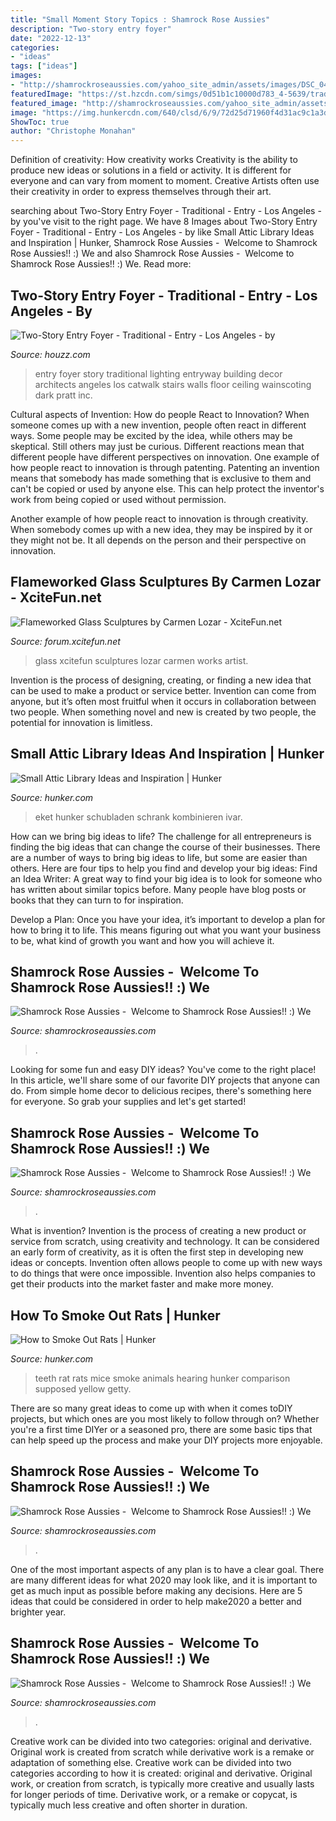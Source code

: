 ```yaml
---
title: "Small Moment Story Topics : Shamrock Rose Aussies"
description: "Two-story entry foyer"
date: "2022-12-13"
categories:
- "ideas"
tags: ["ideas"]
images:
- "http://shamrockroseaussies.com/yahoo_site_admin/assets/images/DSC_0420.285160239_std.JPG"
featuredImage: "https://st.hzcdn.com/simgs/0d51b1c10000d783_4-5639/traditional-entry.jpg"
featured_image: "http://shamrockroseaussies.com/yahoo_site_admin/assets/images/DSC_0420.285160239_std.JPG"
image: "https://img.hunkercdn.com/640/clsd/6/9/72d25d71960f4d31ac9c1a3d57aecb27.jpg"
ShowToc: true
author: "Christophe Monahan"
---
```



Definition of creativity: How creativity works
Creativity is the ability to produce new ideas or solutions in a field or activity. It is different for everyone and can vary from moment to moment. Creative Artists often use their creativity in order to express themselves through their art.

	

		
searching about Two-Story Entry Foyer - Traditional - Entry - Los Angeles - by you've visit to the right page. We have 8 Images about Two-Story Entry Foyer - Traditional - Entry - Los Angeles - by like Small Attic Library Ideas and Inspiration | Hunker, Shamrock Rose Aussies - ﻿﻿﻿ Welcome to Shamrock Rose Aussies!! :) We and also Shamrock Rose Aussies - ﻿﻿﻿ Welcome to Shamrock Rose Aussies!! :) We. Read more:
		
    
## Two-Story Entry Foyer - Traditional - Entry - Los Angeles - By

<img loading=lazy src="https://st.hzcdn.com/simgs/0d51b1c10000d783_4-5639/traditional-entry.jpg" onerror="this.onerror=null;this.src='https://tse1.mm.bing.net/th?id=OIP.b_6H2nD6bHFtM3MZzhn9HgAAAA&amp;pid=15.1';" alt="Two-Story Entry Foyer - Traditional - Entry - Los Angeles - by">

_Source: houzz.com_

>entry foyer story traditional lighting entryway building decor architects angeles los catwalk stairs walls floor ceiling wainscoting dark pratt inc. 

	

Cultural aspects of Invention: How do people React to Innovation?
When someone comes up with a new invention, people often react in different ways. Some people may be excited by the idea, while others may be skeptical. Still others may just be curious. Different reactions mean that different people have different perspectives on innovation. 
One example of how people react to innovation is through patenting. Patenting an invention means that somebody has made something that is exclusive to them and can't be copied or used by anyone else. This can help protect the inventor's work from being copied or used without permission. 

Another example of how people react to innovation is through creativity. When somebody comes up with a new idea, they may be inspired by it or they might not be. It all depends on the person and their perspective on innovation.

    
## Flameworked Glass Sculptures By Carmen Lozar - XciteFun.net

<img loading=lazy src="https://img.xcitefun.net/users/2015/01/377282,xcitefun-carmen-lozar-art-6.jpg" onerror="this.onerror=null;this.src='https://tse4.mm.bing.net/th?id=OIP.2vZ5DNgNVR4a-DKKRncutAHaKI&amp;pid=15.1';" alt="Flameworked Glass Sculptures by Carmen Lozar - XciteFun.net">

_Source: forum.xcitefun.net_

>glass xcitefun sculptures lozar carmen works artist. 

	

Invention is the process of designing, creating, or finding a new idea that can be used to make a product or service better. Invention can come from anyone, but it’s often most fruitful when it occurs in collaboration between two people. When something novel and new is created by two people, the potential for innovation is limitless.

    
## Small Attic Library Ideas And Inspiration | Hunker

<img loading=lazy src="https://img.hunkercdn.com/640/clsd/6/9/72d25d71960f4d31ac9c1a3d57aecb27.jpg" onerror="this.onerror=null;this.src='https://tse2.mm.bing.net/th?id=OIP.ftmK0IW6KKKD_9GktktQ8wHaJ3&amp;pid=15.1';" alt="Small Attic Library Ideas and Inspiration | Hunker">

_Source: hunker.com_

>eket hunker schubladen schrank kombinieren ivar. 

	

How can we bring big ideas to life?
The challenge for all entrepreneurs is finding the big ideas that can change the course of their businesses. There are a number of ways to bring big ideas to life, but some are easier than others. Here are four tips to help you find and develop your big ideas:
Find an Idea Writer: A great way to find your big idea is to look for someone who has written about similar topics before. Many people have blog posts or books that they can turn to for inspiration.

Develop a Plan: Once you have your idea, it’s important to develop a plan for how to bring it to life. This means figuring out what you want your business to be, what kind of growth you want and how you will achieve it.

    
## Shamrock Rose Aussies - ﻿﻿﻿ Welcome To Shamrock Rose Aussies!! :) We

<img loading=lazy src="http://shamrockroseaussies.com/yahoo_site_admin/assets/images/DSC_0716.10500500_std.jpg" onerror="this.onerror=null;this.src='https://tse2.mm.bing.net/th?id=OIP.ywHyXSOmdryMRxNFAASMnwHaE-&amp;pid=15.1';" alt="Shamrock Rose Aussies - ﻿﻿﻿ Welcome to Shamrock Rose Aussies!! :) We">

_Source: shamrockroseaussies.com_

>. 

	

Looking for some fun and easy DIY ideas? You've come to the right place! In this article, we'll share some of our favorite DIY projects that anyone can do. From simple home decor to delicious recipes, there's something here for everyone. So grab your supplies and let's get started!

    
## Shamrock Rose Aussies - ﻿﻿﻿ Welcome To Shamrock Rose Aussies!! :) We

<img loading=lazy src="http://shamrockroseaussies.com/yahoo_site_admin/assets/images/20150531_153856.150212428_std.jpg" onerror="this.onerror=null;this.src='https://tse3.mm.bing.net/th?id=OIP.uCWrIh62Eftr9AhZA4PBzAAAAA&amp;pid=15.1';" alt="Shamrock Rose Aussies - ﻿﻿﻿ Welcome to Shamrock Rose Aussies!! :) We">

_Source: shamrockroseaussies.com_

>. 

	

What is invention?
Invention is the process of creating a new product or service from scratch, using creativity and technology. It can be considered an early form of creativity, as it is often the first step in developing new ideas or concepts. Invention often allows people to come up with new ways to do things that were once impossible. Invention also helps companies to get their products into the market faster and make more money.

    
## How To Smoke Out Rats | Hunker

<img loading=lazy src="https://img.hunkercdn.com/640/photos.demandstudios.com/getty/article/41/219/87676625.jpg" onerror="this.onerror=null;this.src='https://tse4.mm.bing.net/th?id=OIP.SHj47JFgVImI8f_ADTJHGAHaLD&amp;pid=15.1';" alt="How to Smoke Out Rats | Hunker">

_Source: hunker.com_

>teeth rat rats mice smoke animals hearing hunker comparison supposed yellow getty. 

	

There are so many great ideas to come up with when it comes toDIY projects, but which ones are you most likely to follow through on? Whether you're a first time DIYer or a seasoned pro, there are some basic tips that can help speed up the process and make your DIY projects more enjoyable.

    
## Shamrock Rose Aussies - ﻿﻿﻿ Welcome To Shamrock Rose Aussies!! :) We

<img loading=lazy src="http://shamrockroseaussies.com/yahoo_site_admin/assets/images/DSC_0212.176181402_std.JPG" onerror="this.onerror=null;this.src='https://tse3.mm.bing.net/th?id=OIP.XhlscC2gYBbfFccpWS6viQHaGP&amp;pid=15.1';" alt="Shamrock Rose Aussies - ﻿﻿﻿ Welcome to Shamrock Rose Aussies!! :) We">

_Source: shamrockroseaussies.com_

>. 

	

One of the most important aspects of any plan is to have a clear goal. There are many different ideas for what 2020 may look like, and it is important to get as much input as possible before making any decisions. Here are 5 ideas that could be considered in order to help make2020 a better and brighter year.

    
## Shamrock Rose Aussies - ﻿﻿﻿ Welcome To Shamrock Rose Aussies!! :) We

<img loading=lazy src="http://shamrockroseaussies.com/yahoo_site_admin/assets/images/DSC_0420.285160239_std.JPG" onerror="this.onerror=null;this.src='https://tse4.mm.bing.net/th?id=OIP.k38V9PWk8siCLWniPBM9kgHaE8&amp;pid=15.1';" alt="Shamrock Rose Aussies - ﻿﻿﻿ Welcome to Shamrock Rose Aussies!! :) We">

_Source: shamrockroseaussies.com_

>. 

	

Creative work can be divided into two categories: original and derivative. Original work is created from scratch while derivative work is a remake or adaptation of something else.
Creative work can be divided into two categories according to how it is created: original and derivative. Original work, or creation from scratch, is typically more creative and usually lasts for longer periods of time. Derivative work, or a remake or copycat, is typically much less creative and often shorter in duration.

